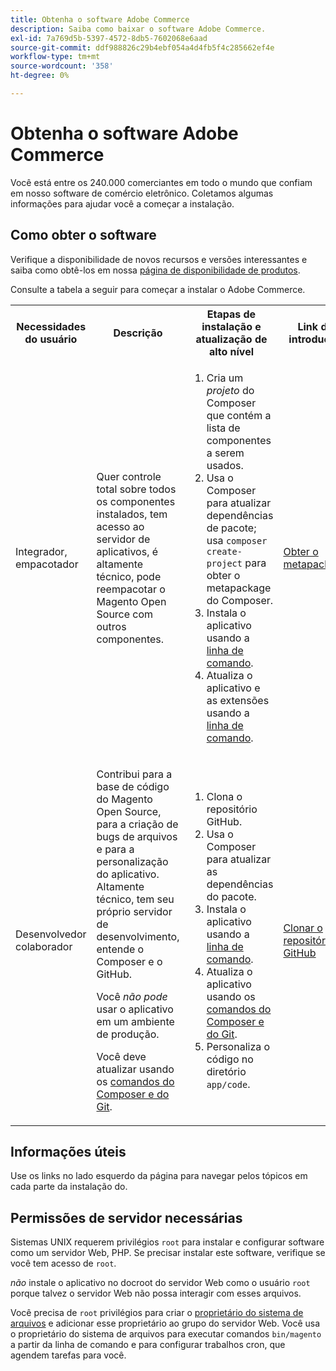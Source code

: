 ```yaml
---
title: Obtenha o software Adobe Commerce
description: Saiba como baixar o software Adobe Commerce.
exl-id: 7a769d5b-5397-4572-8db5-7602068e6aad
source-git-commit: ddf988826c29b4ebf054a4d4fb5f4c285662ef4e
workflow-type: tm+mt
source-wordcount: '358'
ht-degree: 0%

---
```


# Obtenha o software Adobe Commerce

Você está entre os 240.000 comerciantes em todo o mundo que confiam em nosso software de comércio eletrônico. Coletamos algumas informações para ajudar você a começar a instalação.

## Como obter o software

Verifique a disponibilidade de novos recursos e versões interessantes e saiba como obtê-los em nossa [página de disponibilidade de produtos](https://devdocs.magento.com/release/availability.html).

Consulte a tabela a seguir para começar a instalar o Adobe Commerce.

<table>
    <tbody>
        <tr>
            <th>Necessidades do usuário</th>
            <th>Descrição</th>
            <th>Etapas de instalação e atualização de alto nível</th>
            <th>Link de introdução</th>
        </tr>
    <tr>
        <td><p>Integrador, empacotador</p></td>
        <td><p>Quer controle total sobre todos os componentes instalados, tem acesso ao servidor de aplicativos, é altamente técnico, pode reempacotar o Magento Open Source com outros componentes.</p>
        </td>
        <td><ol><li>Cria um <em>projeto</em> do Composer que contém a lista de componentes a serem usados.</li>
            <li>Usa o Composer para atualizar dependências de pacote; usa <code>composer create-project</code> para obter o metapackage do Composer.</li>
            <li>Instala o aplicativo usando a <a href="../advanced.md">linha de comando</a>.</li>
        <li>Atualiza o aplicativo e as extensões usando a <a href="../../upgrade/implementation/perform-upgrade.md">linha de comando</a>.</li></ol></td>
        <td><p><a href="../composer.md">Obter o metapackage</a></p></td>
    </tr>
    <tr>
        <td><p>Desenvolvedor colaborador</p></td>
        <td><p>Contribui para a base de código do Magento Open Source, para a criação de bugs de arquivos e para a personalização do aplicativo. Altamente técnico, tem seu próprio servidor de desenvolvimento, entende o Composer e o GitHub.</p>
            <p>Você <em>não pode</em> usar o aplicativo em um ambiente de produção.</p>
      <p>Você deve atualizar usando os <a href="../../upgrade/developer/git-installs.md">comandos do Composer e do Git</a>.</p></td>
        <td><ol><li>Clona o repositório GitHub.</li>
            <li>Usa o Composer para atualizar as dependências do pacote.</li>
            <li>Instala o aplicativo usando a <a href="../advanced.md">linha de comando</a>.</li>
            <li>Atualiza o aplicativo usando os <a href="../../upgrade/developer/git-installs.md">comandos do Composer e do Git</a>.</li>
            <li>Personaliza o código no diretório <code>app/code</code>.</li></ol></td>
        <td><p><a href="https://developer.adobe.com/commerce/contributor/guides/install/clone-repository/">Clonar o repositório GitHub</a></p></td>
    </tr>
    </tbody>
</table>

## Informações úteis

Use os links no lado esquerdo da página para navegar pelos tópicos em cada parte da instalação do.

## Permissões de servidor necessárias

Sistemas UNIX requerem privilégios `root` para instalar e configurar software como um servidor Web, PHP. Se precisar instalar este software, verifique se você tem acesso de `root`.

*não* instale o aplicativo no docroot do servidor Web como o usuário `root` porque talvez o servidor Web não possa interagir com esses arquivos.

Você precisa de `root` privilégios para criar o [proprietário do sistema de arquivos](file-system/overview.md) e adicionar esse proprietário ao grupo do servidor Web. Você usa o proprietário do sistema de arquivos para executar comandos `bin/magento` a partir da linha de comando e para configurar trabalhos cron, que agendem tarefas para você.
